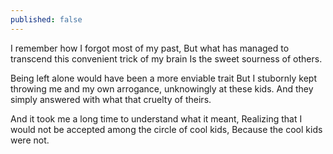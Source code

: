 ```yaml
---
published: false
---
```


I remember how I forgot most of my past,
But what has managed to transcend this convenient trick of my brain
Is the sweet sourness of others.

Being left alone would have been a more enviable trait
But I stubornly kept throwing me and my own arrogance, unknowingly at these kids.
And they simply answered with what that cruelty of theirs.

And it took me a long time to understand what it meant,
Realizing that I would not be accepted among the circle of cool kids,
Because the cool kids were not.
